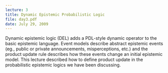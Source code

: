 ```yaml
---
lecture: 3
title: Dynamic Epistemic Probabilistic Logic 
file: day3.pdf
date: July 29, 2009
---
```


Dynamic epistemic logic (DEL) adds a PDL-style dynamic operator to the basic epistemic language. Event models describe abstract epistemic events (eg., public or private announcements, misperceptions, etc.) and the product update rule describes how these events change an initial epistemic model. This lecture described how to define product update in the probabilistic epistemic logics we have been discussing. 

